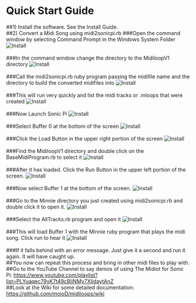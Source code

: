 # Quick Start Guide
##1) Install the software.  See the Install Guide.
<br>
##2) Convert a Midi Song using midi2sonicpi.rb
###Open the command window by selecting Command Prompt in the Windows System Folder
![Install](https://github.com/mojoD/midiloops/blob/master/images/zzz%20-%2011a.png)
<br><br>
###In the command window change the directory to the MidiloopV1 directory
![Install](https://github.com/mojoD/midiloops/blob/master/images/zzz%20-%2011.png)
<br><br>
###Call the midi2sonicpi.rb ruby program passing the midifile name and the directory to build the converted midifiles into
![Install](https://github.com/mojoD/midiloops/blob/master/images/zzz%20-%2012.png)
<br><br>
###This will run very quickly and list the midi tracks or .mloops that were created
![Install](https://github.com/mojoD/midiloops/blob/master/images/zzz%20-%2013.png)
<br><br>
###Now Launch Sonic Pi
![Install](https://github.com/mojoD/midiloops/blob/master/images/zzz%20-%2014.png)
<br><br>
###Select Buffer 0 at the bottom of the screen
![Install](https://github.com/mojoD/midiloops/blob/master/images/zzz%20-%2014b.png)
<br><br>
###Click the Load Button in the upper right portion of the screen
![Install](https://github.com/mojoD/midiloops/blob/master/images/zzz%20-%2014a.png)
<br><br>
###Find the MidiloopV1 directory and double click on the BaseMidiProgram.rb to select it
![Install](https://github.com/mojoD/midiloops/blob/master/images/zzz%20-%2015.png)
<br><br>
###After it has loaded.  Click the Run Button in the upper left portion of the screen.
![Install](https://github.com/mojoD/midiloops/blob/master/images/zzz%20-%2015a.png)
<br><br>
###Now select Buffer 1 at the bottom of the screen.
![Install](https://github.com/mojoD/midiloops/blob/master/images/zzz%20-%2016.png)
<br><br>
###Go to the Minnie directory you just created using midi2sonicpi.rb and double click it to open it.
![Install](https://github.com/mojoD/midiloops/blob/master/images/zzz%20-%2017a.png)
<br><br>
###Select the AllTracks.rb program and open it
![Install](https://github.com/mojoD/midiloops/blob/master/images/zzz%20-%2018a.png)
<br><br>
###This will load Buffer 1 with the Minnie ruby program that plays the midi song.  Click run to hear it
![Install](https://github.com/mojoD/midiloops/blob/master/images/zzz%20-%2019.png)
<br><br>
###If it falls behind with an error message.  Just give it a second and run it again.  It will have caught up.
<br>
##You now can repeat this process and bring in other midi files to play with.
<br>
##Go to the YouTube Channel to say demos of using The Midiot for Sonic Pi:  https://www.youtube.com/playlist?list=PLYuaqec79vK7t49cBIiNMy7XIjdaytAnZ
<br>
##Look at the Wiki for some detailed documentation: https://github.com/mojoD/midiloops/wiki





